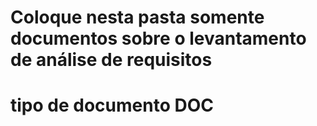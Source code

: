 # Coloque nesta pasta somente documentos sobre o levantamento de análise de requisitos 
# tipo de documento DOC
